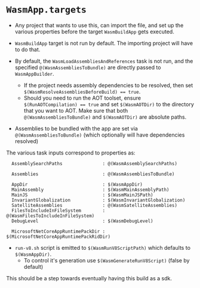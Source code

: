 # `WasmApp.targets`

- Any project that wants to use this, can import the file, and set up the
various properties before the target `WasmBuildApp` gets executed.

- `WasmBuildApp` target is not run by default. The importing project will have
to do that.

- By default, the `WasmLoadAssembliesAndReferences` task is not run, and
the specified `@(WasmAssembliesToBundle)` are directly passed to
`WasmAppBuilder`.
	- If the project needs assembly dependencies to be resolved, then
	set `$(WasmResolveAssembliesBeforeBuild) == true`.
  - Should you need to run the AOT toolset, ensure `$(RunAOTCompilation) == true`
  and set `$(WasmAOTDir)` to the directory that you want to AOT. Make sure that both
  `@(WasmAssembliesToBundle)` and `$(WasmAOTDir)` are absolute paths. 

- Assemblies to be bundled with the app are set via
`@(WasmAssembliesToBundle)` (which optionally will have dependencies
resolved)

The various task inputs correspond to properties as:

```
  AssemblySearchPaths               : @(WasmAssemblySearchPaths)

  Assemblies                        : @(WasmAssembliesToBundle)

  AppDir                            : $(WasmAppDir)
  MainAssembly                      : $(WasmMainAssemblyPath)
  MainJS                            : $(WasmMainJSPath)
  InvariantGlobalization            : $(WasmInvariantGlobalization)
  SatelliteAssemblies               : @(WasmSatelliteAssemblies)
  FilesToIncludeInFileSystem        : @(WasmFilesToIncludeInFileSystem)
  DebugLevel                        : $(WasmDebugLevel)

  MicrosoftNetCoreAppRuntimePackDir : $(MicrosoftNetCoreAppRuntimePackRidDir)
```

- `run-v8.sh` script is emitted to `$(WasmRunV8ScriptPath)` which defaults to `$(WasmAppDir)`.
    - To control it's generation use `$(WasmGenerateRunV8Script)` (false by default)

This should be a step towards eventually having this build as a sdk.
